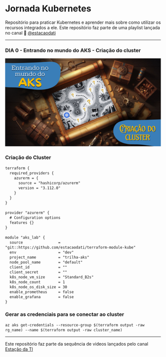# Jornada Kubernetes

Repositório para praticar Kubernetes e aprender mais sobre como utilizar os recursos integrados a ele. Este repositório faz parte de uma playlist lançada no canal 🚂 [@estacaodati](https://www.youtube.com/@estacaodati)

---
### **DIA 0 - Entrando no mundo do AKS - Criação do cluster**

[![Dia0](imagens/Dia0.png)](https://youtu.be/PsHF4HR0Mcg "Aula 0 da Jornada Kubernetes")

### Criação do Cluster

```hcl
terraform {
  required_providers {
    azurerm = {
      source = "hashicorp/azurerm"
      version = "3.112.0"
    }
  }
}

provider "azurerm" {
  # Configuration options
  features {}
}

module "aks_lab" {
  source                = "git::https://github.com/estacaodati/terraform-module-kube"
  env                   = "dev"
  project_name          = "trilha-aks"
  node_pool_name        = "default"
  client_id             = ""
  client_secret         = ""
  k8s_node_vm_size      = "Standard_B2s"
  k8s_node_count        = 1
  k8s_node_os_disk_size = 30
  enable_prometheus     = false
  enable_grafana        = false
}
```

### Gerar as credenciais para se conectar ao cluster
```
az aks get-credentials --resource-group $(terraform output -raw rg_name) --name $(terraform output -raw cluster_name)
```

---
Este repositório faz parte da sequência de videos lançados pelo canal [Estação da TI](https://www.youtube.com/@estacaodati)
